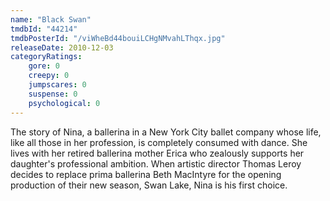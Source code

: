 ```yaml
---
name: "Black Swan"
tmdbId: "44214"
tmdbPosterId: "/viWheBd44bouiLCHgNMvahLThqx.jpg"
releaseDate: 2010-12-03
categoryRatings:
    gore: 0
    creepy: 0
    jumpscares: 0
    suspense: 0
    psychological: 0
---
```

The story of Nina, a ballerina in a New York City ballet company whose life, like all those in her profession, is completely consumed with dance. She lives with her retired ballerina mother Erica who zealously supports her daughter's professional ambition. When artistic director Thomas Leroy decides to replace prima ballerina Beth MacIntyre for the opening production of their new season, Swan Lake, Nina is his first choice.
